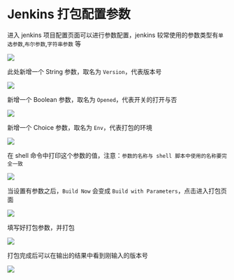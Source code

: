 # Jenkins 打包配置参数

进入 jenkins 项目配置页面可以进行参数配置，jenkins 较常使用的参数类型有`单选参数`,`布尔参数`,`字符串参数` 等

![](../images/jenkins/chapter2.1.png)

此处新增一个 String 参数，取名为 `Version`，代表版本号

![](../images/jenkins/chapter2.2.png)

新增一个 Boolean 参数，取名为 `Opened`，代表开关的打开与否

![](../images/jenkins/chapter2.3.png)

新增一个 Choice 参数，取名为 `Env`，代表打包的环境

![](../images/jenkins/chapter2.4.png)

在 shell 命令中打印这个参数的值，注意：`参数的名称与 shell 脚本中使用的名称要完全一致`

![](../images/jenkins/chapter2.5.png)

当设置有参数之后，`Build Now` 会变成 `Build with Parameters`，点击进入打包页面

![](../images/jenkins/chapter2.6.png)

填写好打包参数，并打包

![](../images/jenkins/chapter2.7.png)

打包完成后可以在输出的结果中看到刚输入的版本号

![](../images/jenkins/chapter2.8.png)